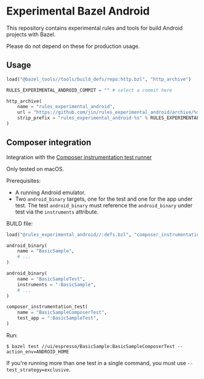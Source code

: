 # Experimental Bazel Android

This repository contains experimental rules and tools for build Android projects
with Bazel.

Please do not depend on these for production usage.

## Usage

```python
load("@bazel_tools//tools/build_defs/repo:http.bzl", "http_archive")

RULES_EXPERIMENTAL_ANDROID_COMMIT = "" # select a commit here

http_archive(
    name = "rules_experimental_android",
    url = "https://github.com/jin/rules_experimental_android/archive/%s.zip" % RULES_EXPERIMENTAL_ANDROID_COMMIT,
    strip_prefix = "rules_experimental_android-%s" % RULES_EXPERIMENTAL_ANDROID_COMMIT,
)
```

## Composer integration

Integration with the [Composer instrumentation test
runner](https://github.com/gojuno/composer)

Only tested on macOS.

Prerequisites:

- A running Android emulator.
- Two `android_binary` targets, one for the test and one for the app under test.
  The test `android_binary` must reference the `android_binary` under test via
  the `instruments` attribute.

BUILD file:

```python
load("@rules_experimental_android//:defs.bzl", "composer_instrumentation_test")

android_binary(
    name = "BasicSample",
    # ...
)

android_binary(
    name = "BasicSampleTest",
    instruments = ":BasicSample",
    # ...
)

composer_instrumentation_test(
    name = "BasicSampleComposerTest",
    test_app = ":BasicSampleTest",
)
```

Run:

```
$ bazel test //ui/espresso/BasicSample:BasicSampleComposerTest --action_env=ANDROID_HOME
```

If you're running more than one test in a single command, you must use
`--test_strategy=exclusive`.
